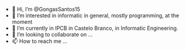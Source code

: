 - 👋 Hi, I’m @GongasSantos15
- 👀 I’m interested in informatic in general, mostly programming, at the moment
- 🌱 I’m currently in IPCB in Castelo Branco, in Informatic Engineering.
- 💞️ I’m looking to collaborate on ...
- 📫 How to reach me ...

<!---
GongasSantos15/GongasSantos15 is a ✨ special ✨ repository because its `README.md` (this file) appears on your GitHub profile.
You can click the Preview link to take a look at your changes.
--->
